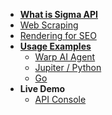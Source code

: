 <!-- docs/_sidebar.md -->
- [**What is Sigma API**](/getting_started)
- [Web Scraping](/web_scraping)
- [Rendering for SEO](/rendering_seo)
- [**Usage Examples**](/usage_examples)
  - [Warp AI Agent ](/with_warp)
  - [Jupiter / Python](/jupiter_python)
  - [Go](/golang)
- **Live Demo**
  - [API Console](https://demo.sigmaapi.com/)